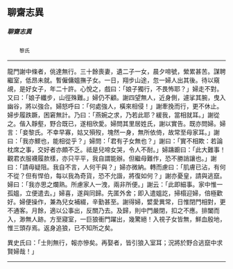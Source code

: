 

## 聊齋志異

##### 聊齋志異
　　`黎氏`

* * *

龍門謝中條者，佻達無行。三十餘喪妻，遺二子一女，晨夕啼號，縈累甚苦。謀聘繼室，低昂未就。暫僱傭媼撫子女。一日，翔步山途，忽一婦人出其後。待以窺覘，是好女子，年二十許。心悅之，戲曰：「娘子獨行，不畏怖耶？」婦走不對。又曰：「娘子纖步，山徑殊難。」婦仍不顧。謝四望無人，近身側，遽挲其腕，曳入幽谷，將以強合。婦怒呼曰：「何處強人，橫來相侵！」謝牽挽而行，更不休止。婦步履跌蹶，困窘無計。乃曰：「燕婉之求，乃若此耶？緩我，當相就耳。」謝從之。偕入靜壑，野合既已，遂相欣愛。婦問其里居姓氏，謝以實告。既亦問婦。婦言：「妾黎氏。不幸早寡，姑又殞歿，塊然一身，無所依倚，故常至母家耳。」謝曰：「我亦鰥也，能相從乎？」婦問：「君有子女無也？」謝曰：「實不相欺：若論枕席之事，交好者亦頗不乏。祗是兒啼女哭，令人不耐。」婦躊躕曰：「此大難事！觀君衣服襪履款樣，亦只平平，我自謂能辦。但繼母難作，恐不勝誚讓也。」謝曰：「請毋疑阻。我自不言，人何干與？」婦亦微納。轉而慮曰：「肌膚已沾，有何不從？但有悍伯，每以我為奇貨，恐不允諧，將復如何？」謝亦憂皇，請與逃竄。婦曰：「我亦思之爛熟。所慮家人一洩，兩非所便。」謝云：「此即細事。家中惟一孤媼，立便遣去。」婦喜，遂與同歸。先匿外舍；即入遣媼訖，掃榻迎婦，倍極歡好。婦便操作，兼為兒女補綴，辛勤甚至。謝得婦，嬖愛異常，日惟閉門相對，更不通客。月餘，適以公事出，反關乃去。及歸，則中門嚴閉，扣之不應。排闔而入，渺無人跡。方至寢室，一巨狼衝門躍出，幾驚絕！入視子女皆無，鮮血殷地，惟三頭存焉。返身追狼，已不知所之矣。

異史氏曰：「士則無行，報亦慘矣。再娶者，皆引狼入室耳；況將於野合逃竄中求賢婦哉！」

* * *

